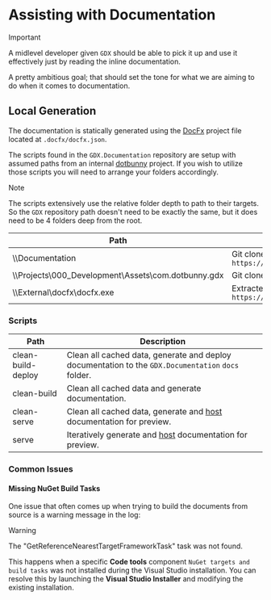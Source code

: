 # Assisting with Documentation
> [!IMPORTANT]
> A midlevel developer given `GDX` should be able to pick it up and use it effectively just by reading the inline documentation. 

A pretty ambitious goal; that should set the tone for what we are aiming to do when it comes to documentation.

## Local Generation
The documentation is statically generated using the [DocFx](https://dotnet.github.io/docfx/) project file located at `.docfx/docfx.json`. 

The scripts found in the `GDX.Documentation` repository are setup with assumed paths from an internal [dotbunny](https://dotbunny.com/) project. 
If you wish to utilize those scripts you will need to arrange your folders accordingly. 

> [!NOTE]
> The scripts extensively use the relative folder depth to path to their targets. So the `GDX` repository path doesn't need to be exactly the same, but it does need to be 4 folders deep from the root.

Path | Description
--- | ---
\\\\Documentation | Git clone of `https://github.com/dotBunny/GDX.Documentation`
\\\\Projects\000_Development\Assets\com.dotbunny.gdx | Git clone of `https://github.com/dotBunny/GDX`
\\\\External\docfx\docfx.exe | Extracted version (2.x) from `https://github.com/dotnet/docfx/releases`

### Scripts
Path | Description
--- | ---
clean-build-deploy | Clean all cached data, generate and deploy documentation to the `GDX.Documentation` `docs` folder.
clean-build | Clean all cached data and generate documentation.
clean-serve | Clean all cached data, generate and [host](http://localhost:8080) documentation for preview.
serve | Iteratively generate and [host](http://localhost:8080) documentation for preview.

### Common Issues

#### Missing NuGet Build Tasks
One issue that often comes up when trying to build the documents from source is a warning message in the log:

> [!WARNING]
> The "GetReferenceNearestTargetFrameworkTask" task was not found.

This happens when a specific **Code tools** component `NuGet targets and build tasks` was not installed during the Visual Studio installation. You can resolve this by launching the **Visual Studio Installer** and modifying the existing installation.